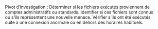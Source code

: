 Pivot d’investigation :
Déterminer si les fichiers exécutés proviennent de comptes administratifs ou standards.
Identifier si ces fichiers sont connus ou s'ils représentent une nouvelle menace.
Vérifier s'ils ont été exécutés suite à une connexion anormale ou en dehors des horaires habituels.


